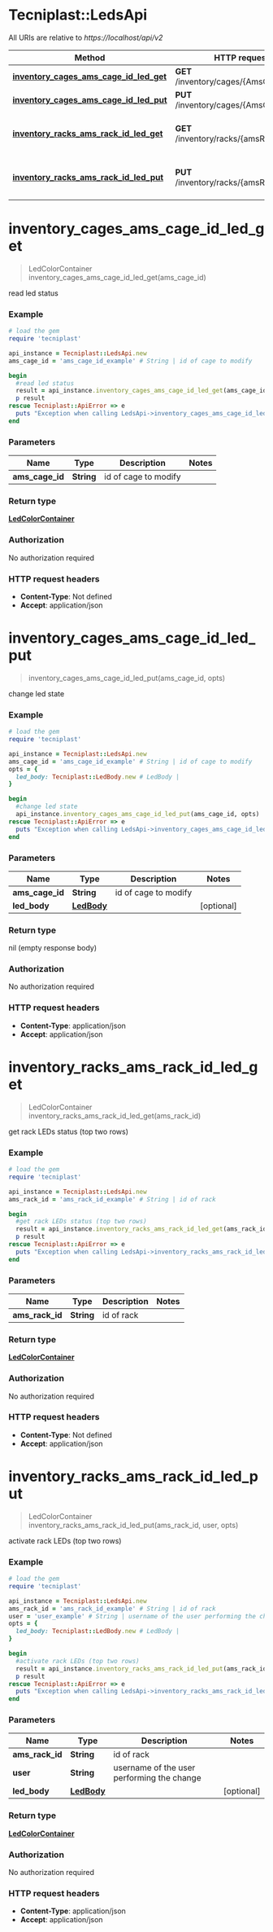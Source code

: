 # Tecniplast::LedsApi

All URIs are relative to *https://localhost/api/v2*

Method | HTTP request | Description
------------- | ------------- | -------------
[**inventory_cages_ams_cage_id_led_get**](LedsApi.md#inventory_cages_ams_cage_id_led_get) | **GET** /inventory/cages/{AmsCageId}/led | read led status
[**inventory_cages_ams_cage_id_led_put**](LedsApi.md#inventory_cages_ams_cage_id_led_put) | **PUT** /inventory/cages/{AmsCageId}/led | change led state
[**inventory_racks_ams_rack_id_led_get**](LedsApi.md#inventory_racks_ams_rack_id_led_get) | **GET** /inventory/racks/{amsRackId}/led | get rack LEDs status (top two rows)
[**inventory_racks_ams_rack_id_led_put**](LedsApi.md#inventory_racks_ams_rack_id_led_put) | **PUT** /inventory/racks/{amsRackId}/led | activate rack LEDs (top two rows)


# **inventory_cages_ams_cage_id_led_get**
> LedColorContainer inventory_cages_ams_cage_id_led_get(ams_cage_id)

read led status

### Example
```ruby
# load the gem
require 'tecniplast'

api_instance = Tecniplast::LedsApi.new
ams_cage_id = 'ams_cage_id_example' # String | id of cage to modify

begin
  #read led status
  result = api_instance.inventory_cages_ams_cage_id_led_get(ams_cage_id)
  p result
rescue Tecniplast::ApiError => e
  puts "Exception when calling LedsApi->inventory_cages_ams_cage_id_led_get: #{e}"
end
```

### Parameters

Name | Type | Description  | Notes
------------- | ------------- | ------------- | -------------
 **ams_cage_id** | **String**| id of cage to modify | 

### Return type

[**LedColorContainer**](LedColorContainer.md)

### Authorization

No authorization required

### HTTP request headers

 - **Content-Type**: Not defined
 - **Accept**: application/json



# **inventory_cages_ams_cage_id_led_put**
> inventory_cages_ams_cage_id_led_put(ams_cage_id, opts)

change led state

### Example
```ruby
# load the gem
require 'tecniplast'

api_instance = Tecniplast::LedsApi.new
ams_cage_id = 'ams_cage_id_example' # String | id of cage to modify
opts = {
  led_body: Tecniplast::LedBody.new # LedBody | 
}

begin
  #change led state
  api_instance.inventory_cages_ams_cage_id_led_put(ams_cage_id, opts)
rescue Tecniplast::ApiError => e
  puts "Exception when calling LedsApi->inventory_cages_ams_cage_id_led_put: #{e}"
end
```

### Parameters

Name | Type | Description  | Notes
------------- | ------------- | ------------- | -------------
 **ams_cage_id** | **String**| id of cage to modify | 
 **led_body** | [**LedBody**](LedBody.md)|  | [optional] 

### Return type

nil (empty response body)

### Authorization

No authorization required

### HTTP request headers

 - **Content-Type**: application/json
 - **Accept**: application/json



# **inventory_racks_ams_rack_id_led_get**
> LedColorContainer inventory_racks_ams_rack_id_led_get(ams_rack_id)

get rack LEDs status (top two rows)

### Example
```ruby
# load the gem
require 'tecniplast'

api_instance = Tecniplast::LedsApi.new
ams_rack_id = 'ams_rack_id_example' # String | id of rack

begin
  #get rack LEDs status (top two rows)
  result = api_instance.inventory_racks_ams_rack_id_led_get(ams_rack_id)
  p result
rescue Tecniplast::ApiError => e
  puts "Exception when calling LedsApi->inventory_racks_ams_rack_id_led_get: #{e}"
end
```

### Parameters

Name | Type | Description  | Notes
------------- | ------------- | ------------- | -------------
 **ams_rack_id** | **String**| id of rack | 

### Return type

[**LedColorContainer**](LedColorContainer.md)

### Authorization

No authorization required

### HTTP request headers

 - **Content-Type**: Not defined
 - **Accept**: application/json



# **inventory_racks_ams_rack_id_led_put**
> LedColorContainer inventory_racks_ams_rack_id_led_put(ams_rack_id, user, opts)

activate rack LEDs (top two rows)

### Example
```ruby
# load the gem
require 'tecniplast'

api_instance = Tecniplast::LedsApi.new
ams_rack_id = 'ams_rack_id_example' # String | id of rack
user = 'user_example' # String | username of the user performing the change
opts = {
  led_body: Tecniplast::LedBody.new # LedBody | 
}

begin
  #activate rack LEDs (top two rows)
  result = api_instance.inventory_racks_ams_rack_id_led_put(ams_rack_id, user, opts)
  p result
rescue Tecniplast::ApiError => e
  puts "Exception when calling LedsApi->inventory_racks_ams_rack_id_led_put: #{e}"
end
```

### Parameters

Name | Type | Description  | Notes
------------- | ------------- | ------------- | -------------
 **ams_rack_id** | **String**| id of rack | 
 **user** | **String**| username of the user performing the change | 
 **led_body** | [**LedBody**](LedBody.md)|  | [optional] 

### Return type

[**LedColorContainer**](LedColorContainer.md)

### Authorization

No authorization required

### HTTP request headers

 - **Content-Type**: application/json
 - **Accept**: application/json



